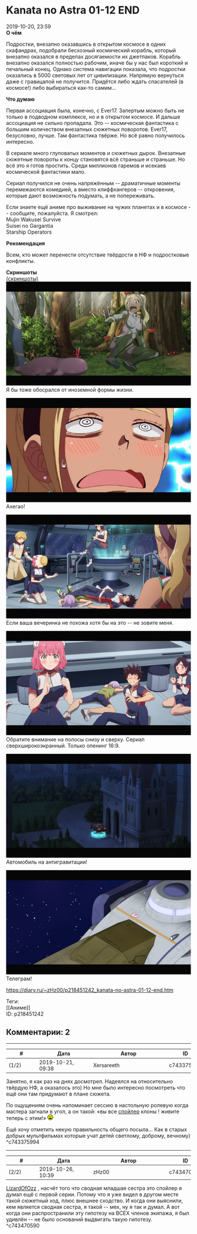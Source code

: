 Kanata no Astra 01-12 END
=========================

  
2019-10-20, 23:59  
  **О чём**    
   
 Подростки, внезапно оказавшись в открытом космосе в одних скафандрах, подобрали бесхозный космический корабль, который внезапно оказался в пределах досягаемости их джетпаков. Корабль внезапно оказался полностью рабочим, иначе бы у нас был короткий и печальный конец. Однако система навигации показала, что подростки оказались в 5000 световых лет от цивилизации. Напрямую вернуться даже с гравицапой не получится. Придётся либо ждать спасателей (в космосе!) либо выбираться как-то самим...   
   
  **Что думаю**    
   
 Первая ассоциация была, конечно, с Ever17. Запертым можно быть не только в подводном комплексе, но и в открытом космосе. И дальше ассоциация не сильно пропадала. Это -- космическая фантастика с большим количеством внезапных сюжетных поворотов. Ever17, безусловно, лучше. Там фантастика твёрже. Но всё равно получилось интересно.   
   
 В сериале много глуповатых моментов и сюжетных дырок. Внезапные сюжетные повороты к концу становятся всё страньше и страньше. Но всё это я готов простить. Среди миллионов гаремов и исекаев космической фантастики мало.   
   
 Сериал получился не очень напряжённым -- драматичные моменты перемежаются комедией, а вместо клиффхангеров -- откровения, которые дают возможность подумать, а не попереживать.   
   
 Если знаете ещё аниме про выживание на чужих планетах и в космосе -- сообщите, пожалуйста. Я смотрел:   
 Mujin Wakusei Survive   
 Suisei no Gargantia   
 Starship Operators   
   
  **Рекомендация**    
   
 Всем, кто может перенести отсутствие твёрдости в НФ и подростковые конфликты.   
   
  **Скриншоты**    
  [(скриншоты)](https://zHz00.diary.ru/p218451242.htm?index=1#linkmore218451242m1)      [![](pics/KtUReW8l.jpg)](https://i.imgur.com/KtUReW8.jpg)    
 Я бы тоже обосрался от иноземной формы жизни.   
   
  [![](pics/EklbRh3l.png)](https://i.imgur.com/EklbRh3.png)    
 Ахегао!   
   
  [![](pics/FgztiqHl.png)](https://i.imgur.com/FgztiqH.png)    
 Если ваша вечеринка не похожа хотя бы на это -- не зовите меня.   
   
  [![](pics/8tophYSl.png)](https://i.imgur.com/8tophYS.png)    
 Обратите внимание на полосы снизу и сверху. Сериал сверхширокоэкранный. Только опенинг 16:9.   
   
  [![](pics/aAsayptl.png)](https://i.imgur.com/aAsaypt.png)    
 Автомобиль на антигравитации!   
   
  [![](pics/fXo8tbpl.png)](https://i.imgur.com/fXo8tbp.png)    
 Телеграм!      
  
<https://diary.ru/~zHz00/p218451242_kanata-no-astra-01-12-end.htm>  
  
Теги:  
[[Аниме]]  
ID: p218451242  


Комментарии: 2
--------------

  


---



|         #         |              Дата              |                     Автор                     |           ID           |
| --- | --- | --- | --- |
| (1/2) | 2019-10-21, 09:38 | Xersareeth | c743375994 |

  
 Занятно, я как раз на днях досмотрел. Надеялся на относительно твёрдую НФ, а оказалось это) Но мне было интересно посмотреть что ещё они там придумают в плане сюжета.   
   
 По ощущениям очень напоминает сессию в настольную ролевую когда мастера загнали в угол, а он такой: «вы все  [спойлер](https://zHz00.diary.ru/p218451242.htm?index=1#linkmore218451242m1)    клоны   ! живите теперь с этим!» ![:laugh:](pics/1126.gif)   
   
 Ещё хочу отметить некую правильность общего посыла... Как в старых добрых мультфильмах которые учат детей светлому, доброму, вечному)   
 ^c743375994

---



|         #         |              Дата              |                     Автор                     |           ID           |
| --- | --- | --- | --- |
| (2/2) | 2019-10-26, 10:39 | zHz00 | c743470590 |

  
  [LizardOfOzz](http://LizardsBurrow.diary.ru "One more night")  , насчёт того что сводная младшая сестра это спойлер я думал ещё с первой серии. Потому что я уже видел в другом месте такой сюжетный ход, плюс внешнее сходство. И когда они выяснили, кем является сводная сестра, я такой -- мех, ну я так и думал. А вот когда они распространили эту гипотезу на ВСЕХ членов экипажа, я был удивлён -- не было оснований выдвигать такую гипотезу.   
 ^c743470590
